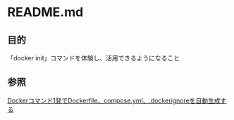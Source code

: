 # README.md

## 目的

「docker init」コマンドを体験し、活用できるようになること

## 参照

[Dockerコマンド1発でDockerfile、compose.yml、.dockerignoreを自動生成する](https://youtu.be/MwNkp_njRv8?si=ME4NvBbOoTpLkNEg)
